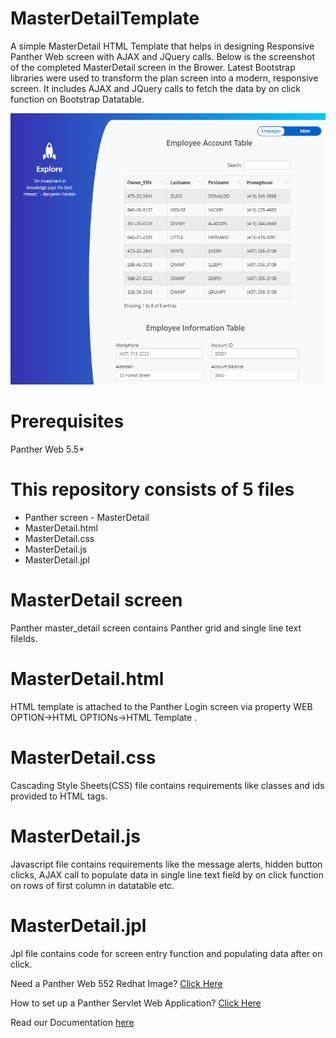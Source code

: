 # MasterDetailTemplate
A simple  MasterDetail HTML Template that helps in designing Responsive Panther Web screen with AJAX and JQuery calls. Below is the screenshot of the completed MasterDetail screen in the Brower.
Latest Bootstrap libraries were used to transform the plan screen into a modern, responsive screen. It includes AJAX and JQuery calls to fetch the data by on click function on Bootstrap Datatable. 

![](MasterDetail.PNG)

# Prerequisites
Panther Web 5.5*

# This repository consists of 5 files
* Panther screen - MasterDetail
* MasterDetail.html
* MasterDetail.css
* MasterDetail.js
* MasterDetail.jpl

# MasterDetail screen
Panther master_detail screen contains Panther grid and single line text filelds.  

# MasterDetail.html
HTML template is attached to the Panther Login screen via property WEB OPTION->HTML OPTIONs->HTML Template .

# MasterDetail.css
Cascading Style Sheets(CSS) file contains requirements like classes and ids provided to HTML tags.

# MasterDetail.js
Javascript file contains requirements like the message alerts, hidden button clicks, AJAX call to populate data in single line text field by on click function on rows of first column in datatable etc.

# MasterDetail.jpl
Jpl file contains code for screen entry function and populating data after on click.


Need a Panther Web 552 Redhat Image? [Click Here](https://hub.docker.com/r/prolificspanther/pantherweb "Named link title") 

How to set up a Panther Servlet Web Application? [Click Here](https://github.com/ProlificsPanther/PantherWeb/releases "Named link title")

Read our Documentation [here](https://docs.prolifics.com)
